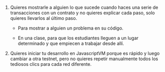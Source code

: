 1. Quieres mostrarle a alguien lo que sucede cuando haces una serie de transacciones con un contrato y no quieres explicar cada paso, solo quieres llevarlos al último paso.

    - Para mostrar a alguien un problema en su código.

    - En una clase, para que los estudiantes lleguen a un lugar determinado y que empiecen a trabajar desde allí.

2. Quieres iniciar tu desarrollo en JavascriptVM porque es rápido y luego cambiar a otra testnet, pero no quieres repetir manualmente todos los tediosos clics para cada red diferente.